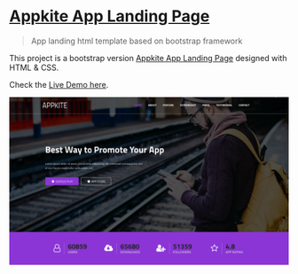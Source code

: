 # [Appkite App Landing Page](https://www.echotemplate.com/templates/appkite-app-landing-template)

> App landing html template based on bootstrap framework

This project is a bootstrap version [Appkite App Landing Page](http://echotemplate.com) designed with HTML & CSS.

Check the [Live Demo here](https://demo.echotemplate.com/appkite-app-landing-html-template).

![](screenshot.png)
